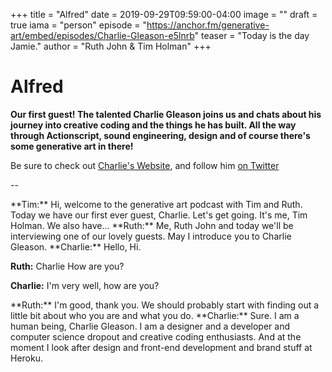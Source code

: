 +++
title = "Alfred"
date = 2019-09-29T09:59:00-04:00
image = ""
draft = true
iama = "person"
episode = "https://anchor.fm/generative-art/embed/episodes/Charlie-Gleason-e5lnrb"
teaser = "Today is the day Jamie."
author = "Ruth John & Tim Holman"
+++

# Alfred

**Our first guest! The talented Charlie Gleason joins us and chats about his journey into creative coding and the things he has built. All the way through Actionscript, sound engineering, design and of course there's some generative art in there!**

Be sure to check out [Charlie's Website](https://www.charliegleason.com), and follow him [on Twitter](https://twitter.com/superhighfives)

--

<span data-time="00:10">
**Tim:** Hi, welcome to the generative art podcast with Tim and Ruth. Today we have our first ever guest, Charlie. Let's get going. It's me, Tim Holman. We also have...
</span>

<span data-time="00:49">
**Ruth:** Me, Ruth John and today we'll be interviewing one of our lovely guests. May I introduce you to Charlie Gleason.
</span>

<span data-time="00:58">
**Charlie:** Hello, Hi.
</span>

**Ruth:** Charlie How are you?

**Charlie:** I'm very well, how are you?

<span data-time="01:02">
**Ruth:** I'm good, thank you. We should probably start with finding out a little bit about who you are and what you do.
</span>

<span data-time="01:09">
**Charlie:** Sure. I am a human being, Charlie Gleason. I am a designer and a developer and computer science dropout and creative coding enthusiasts. And at the moment I look after design and front-end development and brand stuff at Heroku.
</span>


